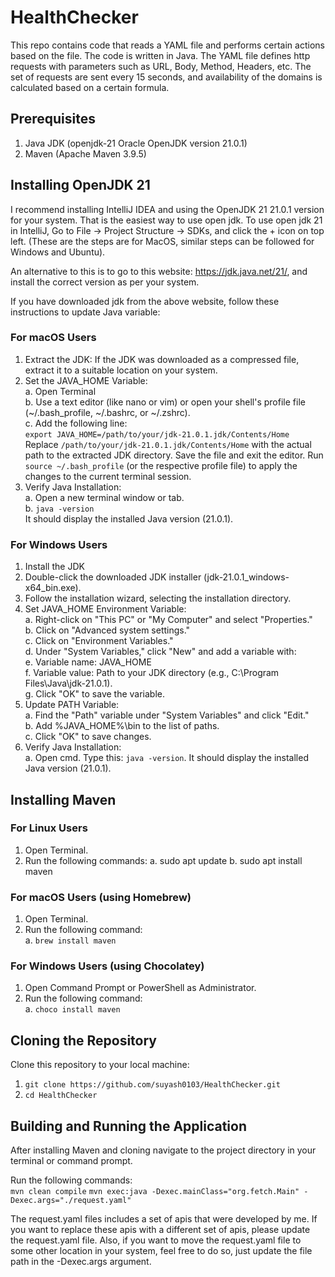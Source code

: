 # HealthChecker

This repo contains code that reads a YAML file and performs certain actions based on the file. The code is written in Java. The YAML file defines http requests with parameters such as URL, Body, Method, Headers, etc. The set of requests are sent every 15 seconds, and availability of the domains is calculated based on a certain formula.

## Prerequisites
1. Java JDK (openjdk-21 Oracle OpenJDK version 21.0.1)
2. Maven (Apache Maven 3.9.5)

## Installing OpenJDK 21
I recommend installing IntelliJ IDEA and using the OpenJDK 21 21.0.1 version for your system. That is the easiest way to use open jdk. To use open jdk 21 in IntelliJ, Go to File -> Project Structure -> SDKs, and click the + icon on top left. (These are the steps are for MacOS, similar steps can be followed for Windows and Ubuntu).

An alternative to this is to go to this website: https://jdk.java.net/21/, and install the correct version as per your system.

If you have downloaded jdk from the above website, follow these instructions to update Java variable:

### For macOS Users
1. Extract the JDK: If the JDK was downloaded as a compressed file, extract it to a suitable location on your system.
2. Set the JAVA_HOME Variable:  
    a. Open Terminal  
    b. Use a text editor (like nano or vim) or open your shell's profile file (~/.bash_profile, ~/.bashrc, or ~/.zshrc).  
    c. Add the following line:  
        `export JAVA_HOME=/path/to/your/jdk-21.0.1.jdk/Contents/Home`  
        Replace `/path/to/your/jdk-21.0.1.jdk/Contents/Home` with the actual path to the extracted JDK directory. Save the file and exit the editor. Run `source ~/.bash_profile` (or the respective profile file) to apply the changes to the current terminal session.
3. Verify Java Installation:  
    a. Open a new terminal window or tab.  
    b. `java -version`  
  It should display the installed Java version (21.0.1).

### For Windows Users
1. Install the JDK
2. Double-click the downloaded JDK installer (jdk-21.0.1_windows-x64_bin.exe).
3. Follow the installation wizard, selecting the installation directory.
4. Set JAVA_HOME Environment Variable:  
    a. Right-click on "This PC" or "My Computer" and select "Properties."  
    b. Click on "Advanced system settings."  
    c. Click on "Environment Variables."  
    d. Under "System Variables," click "New" and add a variable with:  
    e. Variable name: JAVA_HOME  
    f. Variable value: Path to your JDK directory (e.g., C:\Program Files\Java\jdk-21.0.1).  
    g. Click "OK" to save the variable.  
5. Update PATH Variable:  
    a. Find the "Path" variable under "System Variables" and click "Edit."  
    b. Add %JAVA_HOME%\bin to the list of paths.  
    c. Click "OK" to save changes.  
6. Verify Java Installation:  
    a. Open cmd. Type this: `java -version`. It should display the installed Java version (21.0.1).

## Installing Maven
### For Linux Users
1. Open Terminal.
2. Run the following commands:
   a. sudo apt update
   b. sudo apt install maven

### For macOS Users (using Homebrew)
1. Open Terminal.
2. Run the following command:  
   a. `brew install maven`

### For Windows Users (using Chocolatey)
1. Open Command Prompt or PowerShell as Administrator.
2. Run the following command:  
   a. `choco install maven`

## Cloning the Repository

Clone this repository to your local machine:
1. `git clone https://github.com/suyash0103/HealthChecker.git`  
2. `cd HealthChecker`

## Building and Running the Application

After installing Maven and cloning navigate to the project directory in your terminal or command prompt.

Run the following commands:  
`mvn clean compile`
`mvn exec:java -Dexec.mainClass="org.fetch.Main" -Dexec.args="./request.yaml"`

The request.yaml files includes a set of apis that were developed by me. If you want to replace these apis with a different set of apis, please update the request.yaml file. Also, if you want to move the request.yaml file to some other location in your system, feel free to do so, just update the file path in the -Dexec.args argument.
